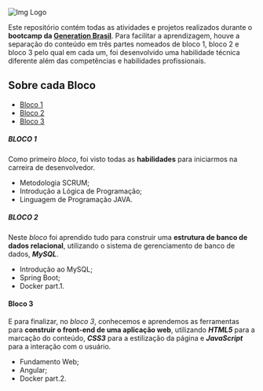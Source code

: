 ![Img Logo](https://i.imgur.com/NiL1OI9.png)

Este repositório contém todas as atividades e projetos realizados durante o **bootcamp da [Generation Brasil](https://brazil.generation.org)**.
Para facilitar a aprendizagem, houve a separação do conteúdo em três partes nomeados de bloco 1, bloco 2 e bloco 3 pelo qual em cada um, foi desenvolvido uma habilidade técnica diferente além das competências e habilidades profissionais.  

## Sobre cada Bloco 

* [Bloco 1](https://github.com/marianac-campos/bootcamp_generation/tree/main/Bloco1)
* [Bloco 2](https://github.com/marianac-campos/bootcamp_generation/tree/main/Bloco2)
* [Bloco 3](https://github.com/marianac-campos/bootcamp_generation/tree/main/Bloco3)

##### BLOCO 1
Como primeiro *bloco*, foi visto todas as **habilidades** para iniciarmos na carreira de desenvolvedor. 
- Metodologia SCRUM;
- Introdução a Lógica de Programação;
- Linguagem de Programação JAVA.

##### BLOCO 2
Neste *bloco* foi aprendido tudo para construir uma **estrutura de banco de dados relacional**, utilizando o sistema de gerenciamento de banco de dados, ***MySQL***.
- Introdução ao MySQL;
- Spring Boot;
- Docker part.1.

#### Bloco 3
E para finalizar, no *bloco 3*, conhecemos e aprendemos as ferramentas para **construir o front-end de uma aplicação web**, utilizando ***HTML5*** para a marcação do conteúdo, ***CSS3*** para a estilização da página e ***JavaScript*** para a interação com o usuário.
- Fundamento Web;
- Angular;
- Docker part.2.
